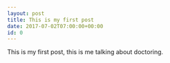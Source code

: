 ```yaml
---
layout: post
title: This is my first post
date: 2017-07-02T07:00:00+00:00
id: 0
---
```

This is my first post, this is me talking about doctoring.
